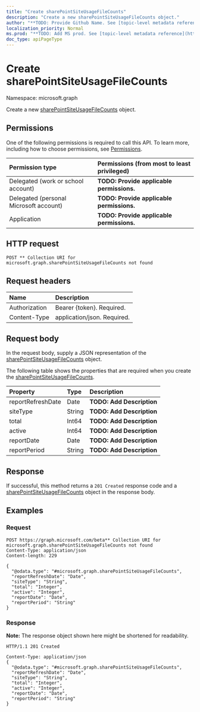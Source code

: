 ```yaml
---
title: "Create sharePointSiteUsageFileCounts"
description: "Create a new sharePointSiteUsageFileCounts object."
author: "**TODO: Provide Github Name. See [topic-level metadata reference](https://msgo.azurewebsites.net/add/document/guidelines/metadata.html#topic-level-metadata)**"
localization_priority: Normal
ms.prod: "**TODO: Add MS prod. See [topic-level metadata reference](https://msgo.azurewebsites.net/add/document/guidelines/metadata.html#topic-level-metadata)**"
doc_type: apiPageType
---
```


# Create sharePointSiteUsageFileCounts
Namespace: microsoft.graph

Create a new [sharePointSiteUsageFileCounts](../resources/sharepointsiteusagefilecounts.md) object.

## Permissions
One of the following permissions is required to call this API. To learn more, including how to choose permissions, see [Permissions](/graph/permissions-reference).

|Permission type|Permissions (from most to least privileged)|
|:---|:---|
|Delegated (work or school account)|**TODO: Provide applicable permissions.**|
|Delegated (personal Microsoft account)|**TODO: Provide applicable permissions.**|
|Application|**TODO: Provide applicable permissions.**|

## HTTP request

<!-- {
  "blockType": "ignored"
}
-->
``` http
POST ** Collection URI for microsoft.graph.sharePointSiteUsageFileCounts not found
```

## Request headers
|Name|Description|
|:---|:---|
|Authorization|Bearer {token}. Required.|
|Content-Type|application/json. Required.|

## Request body
In the request body, supply a JSON representation of the [sharePointSiteUsageFileCounts](../resources/sharepointsiteusagefilecounts.md) object.

The following table shows the properties that are required when you create the [sharePointSiteUsageFileCounts](../resources/sharepointsiteusagefilecounts.md).

|Property|Type|Description|
|:---|:---|:---|
|reportRefreshDate|Date|**TODO: Add Description**|
|siteType|String|**TODO: Add Description**|
|total|Int64|**TODO: Add Description**|
|active|Int64|**TODO: Add Description**|
|reportDate|Date|**TODO: Add Description**|
|reportPeriod|String|**TODO: Add Description**|



## Response

If successful, this method returns a `201 Created` response code and a [sharePointSiteUsageFileCounts](../resources/sharepointsiteusagefilecounts.md) object in the response body.

## Examples

### Request
<!-- {
  "blockType": "request",
  "name": "create_sharepointsiteusagefilecounts_from_"
}
-->
``` http
POST https://graph.microsoft.com/beta** Collection URI for microsoft.graph.sharePointSiteUsageFileCounts not found
Content-Type: application/json
Content-length: 229

{
  "@odata.type": "#microsoft.graph.sharePointSiteUsageFileCounts",
  "reportRefreshDate": "Date",
  "siteType": "String",
  "total": "Integer",
  "active": "Integer",
  "reportDate": "Date",
  "reportPeriod": "String"
}
```


### Response
**Note:** The response object shown here might be shortened for readability.
<!-- {
  "blockType": "response",
  "truncated": true,
  "@odata.type": "microsoft.graph.sharePointSiteUsageFileCounts"
}
-->
``` http
HTTP/1.1 201 Created

Content-Type: application/json
{
  "@odata.type": "#microsoft.graph.sharePointSiteUsageFileCounts",
  "reportRefreshDate": "Date",
  "siteType": "String",
  "total": "Integer",
  "active": "Integer",
  "reportDate": "Date",
  "reportPeriod": "String"
}
```

